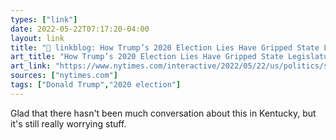 ```yaml
---
types: ["link"]
date: 2022-05-22T07:17:20-04:00
layout: link
title: "🔗 linkblog: How Trump’s 2020 Election Lies Have Gripped State Legislatures - The New York Times'"
art_title: "How Trump’s 2020 Election Lies Have Gripped State Legislatures - The New York Times"
art_link: "https://www.nytimes.com/interactive/2022/05/22/us/politics/state-legislators-election-denial.html"
sources: ["nytimes.com"]
tags: ["Donald Trump","2020 election"]
---
```

Glad that there hasn't been much conversation about this in Kentucky, but it's still really worrying stuff.
 
